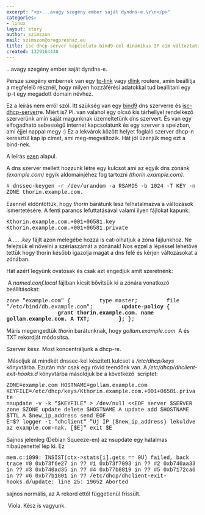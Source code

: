 ```yaml
---
excerpt: "<p>...avagy szegény ember saját dyndns-e.\r\n</p>"
categories:
- linux
layout: story
author: szimszon
mail: szimszon@oregpreshaz.eu
title: isc-dhcp-server kapcsolata bind9-cel dinamikus IP cím változtatásahoz...
created: 1329164430
---
```

<p>...avagy szegény ember saját dyndns-e.
</p>
<p>Persze szegény embernek van egy <a title="http://www.tp-link.com" target="_blank" href="http://www.tp-link.com">tp-link</a> vagy <a title="http://www.dlink.com" target="_blank" href="http://www.dlink.com">dlink</a> routere, amin beállítja a megfelelő résznél, hogy milyen hozzáférési adatokkal tud beállítani egy ip-t egy megadott domain névhez.
</p>
<p>Ez a leírás nem erről szól. Itt szükség van egy <a title="http://www.bind9.net/" target="_blank" href="http://www.bind9.net/">bind9</a> dns szerverre és <a title="http://www.isc.org/software/dhcp" target="_blank" href="http://www.isc.org/software/dhcp">isc-dhcp-server</a>re. Miért is? Pl. van valahol egy olcsó kis tárhellyel rendelkező szerverünk amin saját magunknak üzemeltetünk dns szervert. És van egy elfogadható sebességű internet kapcsolatunk és egy szerver a speizban, ami éjjel nappal megy :) Ez a lekvárok között helyet foglaló szerver dhcp-n keresztül kap ip címet, ami meg-megváltozik. Hát jól üzenjük meg ezt a bind-nek.
</p>
<p>A leírás <a title="http://ops.ietf.org/dns/dynupd/secure-ddns-howto.html" target="_blank" href="http://ops.ietf.org/dns/dynupd/secure-ddns-howto.html">ezen</a> alapul.
</p>
<p>A dns szerver mellett hozzunk létre egy kulcsot ami az egyik dns zónánk <em>(example.com)</em> egyik aldomainjéhez fog tartozni <em>(thorin.example.com)</em>.
</p>
<p><font face="courier new,courier,monospace"># dnssec-keygen -r /dev/urandom -a RSAMD5 -b 1024 -T KEY -n ZONE thorin.example.com.</font>
</p>
<p>Ezennel eldöntöttük, hogy <em>thorin</em> barátunk lesz felhatalmazva a változások ismertetésére. A fenti parancs lefuttatásával valami ilyen fájlokat kapunk:
</p>
<p><font face="courier new,courier,monospace">Kthorin.example.com.+001+06581.key
  <br />Kthorin.example.com.+001+06581.private</font>
</p>
<p>&nbsp;A <em>.... .key</em> fájlt azon melegébe hozzá is cat-olhatjuk a zóna fájlunkhoz. Ne felejtsük el növelni a szériaszámát a zónának! Nos ezzel a lépéssel lehetővé tettük hogy thorin később igazolja magát a dns felé és kérjen változásokat a zónában.
</p>
<p>Hát azért legyünk óvatosak és csak azt engedjük amit szeretnénk:
</p>
<p>&nbsp;A <em>named.conf.local</em> fájlban kicsit bővítsük ki a zónára vonatkozó beállításokat:
</p>
<p><font face="courier new,courier,monospace">zone "example.com" {
&nbsp;&nbsp;&nbsp;&nbsp;&nbsp;&nbsp;&nbsp; type master;
&nbsp;&nbsp;&nbsp;&nbsp;&nbsp;&nbsp;&nbsp; file "/etc/bind/db.example.com";
<strong>&nbsp;&nbsp;&nbsp;&nbsp;&nbsp;&nbsp;&nbsp; update-policy {
&nbsp;&nbsp;&nbsp;&nbsp;&nbsp;&nbsp;&nbsp;&nbsp;&nbsp;&nbsp;&nbsp;&nbsp;&nbsp;&nbsp;&nbsp; grant thorin.example.com. name gollam.example.com. A TXT;
&nbsp;&nbsp;&nbsp;&nbsp;&nbsp;&nbsp;&nbsp; };
</strong>};</font>
</p>
<p>Máris megengedtük <em>thorin</em> barátunknak, hogy <em>gollam.example.com</em>&nbsp; A és TXT rekordját módosítsa.
  <br />
</p>
<p> Szerver kész. Most koncentráljunk a dhcp-re.
</p>
<p>&nbsp;Másoljuk át mindkét dnssec-kel készített kulcsot a<em> /etc/dhcp/keys </em>könyvtárba. Ezután már csak egy rövid teendőnk van. A <em>/etc/dhcp/dhclient-exit-hooks.d</em> könyvtárba másoldjuk be a következő&nbsp; scriptet:
</p>
<p><font face="courier new,courier,monospace">ZONE=example.com
HOSTNAME=gollam.example.com
KEYFILE=/etc/dhcp/keys/Kthorin.example.com.+001+06581.private<br/>
nsupdate -v -k "$KEYFILE" &gt; /dev/null &lt;&lt;EOF
server $SERVER
zone $ZONE
update delete $HOSTNAME A
update add $HOSTNAME $TTL A $new_ip_address
send
EOF<br/>
E=$?
logger -t "dhclient" "Uj IP ($new_ip_address) lekuldve az example.com-nak. [$E]"
exit $E</font>
</p>
<p>Sajnos jelenleg (Debian Squeeze-en) az nsupdate egy hatalmas hibaüzenettel lép ki. Ez
</p>
<p><font face="courier new,courier,monospace">mem.c:1099: INSIST(ctx-&gt;stats[i].gets == 0U) failed, back trace
#0 0xb73f6e27 in ??
#1 0xb73f7093 in ??
#2 0xb740aa33 in ??
#3 0xb740ad35 in ??
#4 0xb77b8819 in ??
#5 0xb7172ca6 in ??
#6 0xb77b1801 in ??
/etc/dhcp/dhclient-exit-hooks.d/update: line 25: 19652 Aborted</font>
</p>
<p>sajnos normális, az A rekord ettől függetlenül frissült.
</p>
<p>&nbsp;Viola. Kész is vagyunk.
  <br />
</p>
